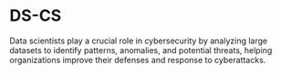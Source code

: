 # DS-CS
Data scientists play a crucial role in cybersecurity by analyzing large datasets to identify patterns, anomalies, and potential threats, helping organizations improve their defenses and response to cyberattacks.
